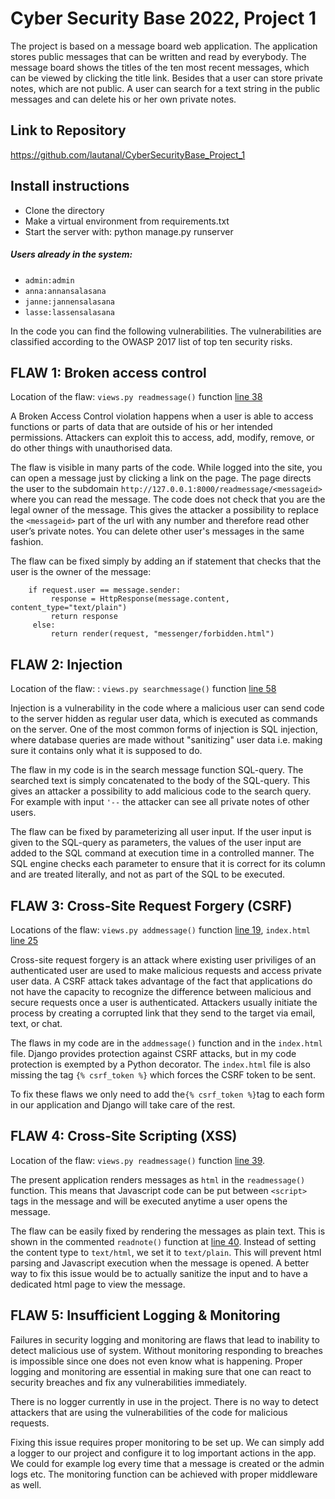 # Cyber Security Base 2022, Project 1

The project is based on a message board web application.  The application stores public messages that can be written and read by everybody. The message board shows the titles of the ten most recent messages, which can be viewed by clicking the title link.  Besides that a user can store private notes, which are not public.  A user can search for a text string in the public messages and can delete his or her own private notes.  

## Link to Repository
https://github.com/lautanal/CyberSecurityBase_Project_1

## Install instructions
- Clone the directory
- Make a virtual environment from requirements.txt
- Start the server with: python manage.py runserver

##### Users already in the system:  
- `admin:admin`
- `anna:annansalasana`
- `janne:jannensalasana`
- `lasse:lassensalasana`

In the code you can find the following vulnerabilities.  The vulnerabilities are classified according to the OWASP 2017 list of top ten security risks.

## FLAW 1: Broken access control
Location of the flaw: `views.py readmessage()` function [line 38](https://github.com/lautanal/CyberSecurityBase_Project_1/blob/main/messenger/views.py#L38)

A Broken Access Control violation happens when a user is able to access functions or parts of data that are outside of his or her intended permissions.  Attackers can exploit this to access, add, modify, remove, or do other things with unauthorised data.

The flaw is visible in many parts of the code.  While logged into the site, you can open a message just by clicking a link on the page. The page directs the user to the subdomain `http://127.0.0.1:8000/readmessage/<messageid>` where you can read the message. The code does not check that you are the legal owner of the message.  This gives the attacker a possibility to replace the `<messageid>` part of the url with any number and therefore read other user’s private notes.  You can delete other user's messages in the same fashion.

The flaw can be fixed simply by adding an if statement that checks that the user is the owner of the message:
```
    if request.user == message.sender:
         response = HttpResponse(message.content, content_type="text/plain")
         return response
     else:
         return render(request, "messenger/forbidden.html")
```

## FLAW 2: Injection
Location of the flaw: : `views.py searchmessage()` function [line 58](https://github.com/lautanal/CyberSecurityBase_Project_1/blob/main/messenger/views.py#L58)

Injection is a vulnerability in the code where a malicious user can send code to the server hidden as regular user data, which is executed as commands on the server. One of the most common forms of injection is SQL injection, where database queries are made without "sanitizing" user data i.e. making sure it contains only what it is supposed to do.

The flaw in my code is in the search message function SQL-query.  The searched text is simply concatenated to the body of the SQL-query.  This gives an attacker a possibility to add malicious code to the search query.  For example with input `'--` the attacker can see all private notes of other users.

The flaw can be fixed by parameterizing all user input.  If the user input is given to the SQL-query as parameters, the values of the user input are added to the SQL command at execution time in a controlled manner.  The SQL engine checks each parameter to ensure that it is correct for its column and are treated literally, and not as part of the SQL to be executed.


## FLAW 3: Cross-Site Request Forgery (CSRF)

Locations of the flaw: `views.py addmessage()` function [line 19](https://github.com/lautanal/CyberSecurityBase_Project_1/blob/main/messenger/views.py#L19), 
    `index.html` [line 25](https://github.com/lautanal/CyberSecurityBase_Project_1/blob/main/messenger/templates/messenger/index.html#L25)

Cross-site request forgery is an attack where existing user priviliges of an authenticated user are used to make malicious requests and access private user data. A CSRF attack takes advantage of the fact that applications do not have the capacity to recognize the difference between malicious and secure requests once a user is authenticated. Attackers usually initiate the process by creating a corrupted link that they send to the target via email, text, or chat.

The flaws in my code are in the `addmessage()` function and in the `index.html` file.  Django provides protection against CSRF attacks, but in my code protection is exempted by a Python decorator.  The `index.html` file is also missing the tag `{% csrf_token %}` which forces the CSRF token to be sent.
    
To fix these flaws we only need to add the`{% csrf_token %}`tag to each form in our application and Django will take care of the rest.



## FLAW 4: Cross-Site Scripting (XSS)
Location of the flaw: `views.py readmessage()` function [line 39](https://github.com/lautanal/CyberSecurityBase_Project_1/blob/main/messenger/views.py#L39).

The present application renders messages as `html` in the `readmessage()` function. This means that Javascript code can be put between `<script>` tags in the message and will be executed anytime a user opens the message.

The flaw can be easily fixed by rendering the messages as plain text. This is shown in the commented `readnote()` function at [line 40](https://github.com/lautanal/CyberSecurityBase_Project_1/blob/main/messenger/views.py#L40). Instead of setting the content type to `text/html`, we set it to `text/plain`. This will prevent html parsing and Javascript execution when the message is opened. A better way to fix this issue would be to actually sanitize the input and to have a dedicated html page to view the message.



## FLAW 5: Insufficient Logging & Monitoring

Failures in security logging and monitoring are flaws that lead to inability to detect malicious use of system. Without monitoring responding to breaches is impossible since one does not even know what is happening. Proper logging and monitoring are essential in making sure that one can react to security breaches and fix any vulnerabilities immediately.

There is no logger currently in use in the project.  There is no way to detect attackers that are using the vulnerabilities of the code for malicious requests.

Fixing this issue requires proper monitoring to be set up.  We can simply add a logger to our project and configure it to log important actions in the app. We could for example log every time that a message is created or the admin logs etc. The monitoring function can be achieved with proper middleware as well.  
